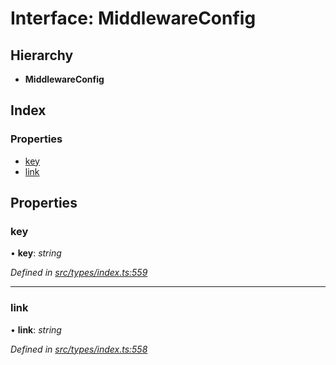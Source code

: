 # Interface: MiddlewareConfig

## Hierarchy

* **MiddlewareConfig**

## Index

### Properties

* [key](middlewareconfig.md#key)
* [link](middlewareconfig.md#link)

## Properties

###  key

• **key**: *string*

*Defined in [src/types/index.ts:559](https://github.com/PolymathNetwork/polymesh-sdk/blob/959efb76/src/types/index.ts#L559)*

___

###  link

• **link**: *string*

*Defined in [src/types/index.ts:558](https://github.com/PolymathNetwork/polymesh-sdk/blob/959efb76/src/types/index.ts#L558)*
